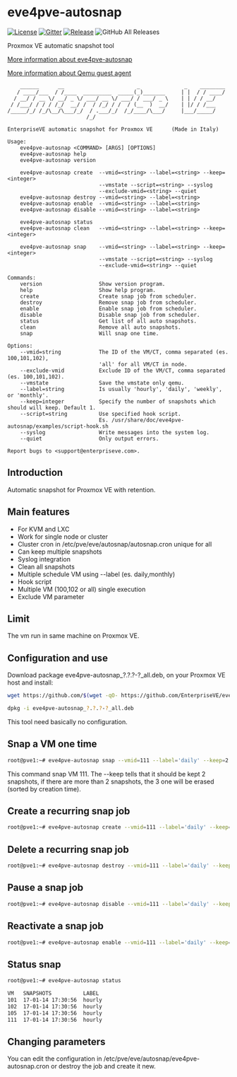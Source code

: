 # eve4pve-autosnap

[![License](https://img.shields.io/github/license/EnterpriseVE/eve4pve-autosnap.svg)](https://www.gnu.org/licenses/gpl-3.0.en.html)
[![Gitter](https://badges.gitter.im/EnterpriseVE/eve4pve-autosnap.svg)](https://gitter.im/EnterpriseVE/eve4pve-autosnap)
[![Release](https://img.shields.io/github/release/EnterpriseVE/eve4pve-autosnap.svg)](https://github.com/EnterpriseVE/eve4pve-autosnap/releases/latest)
![GitHub All Releases](https://img.shields.io/github/downloads/EnterpriseVE/eve4pve-autosnap/total.svg)

Proxmox VE automatic snapshot tool

[More information about eve4pve-autosnap](http://www.enterpriseve.com/protezione-continua-dei-dati-proxmox-ve/)

[More information about Qemu guest agent](https://pve.proxmox.com/wiki/Qemu-guest-agent)

```text
    ______      __                       _              _    ________
   / ____/___  / /____  _________  _____(_)_______     | |  / / ____/
  / __/ / __ \/ __/ _ \/ ___/ __ \/ ___/ / ___/ _ \    | | / / __/
 / /___/ / / / /_/  __/ /  / /_/ / /  / (__  )  __/    | |/ / /___
/_____/_/ /_/\__/\___/_/  / .___/_/  /_/____/\___/     |___/_____/
                         /_/

EnterpriseVE automatic snapshot for Proxmox VE      (Made in Italy)

Usage:
    eve4pve-autosnap <COMMAND> [ARGS] [OPTIONS]
    eve4pve-autosnap help
    eve4pve-autosnap version

    eve4pve-autosnap create  --vmid=<string> --label=<string> --keep=<integer>
                             --vmstate --script=<string> --syslog
                             --exclude-vmid=<string> --quiet
    eve4pve-autosnap destroy --vmid=<string> --label=<string>
    eve4pve-autosnap enable  --vmid=<string> --label=<string>
    eve4pve-autosnap disable --vmid=<string> --label=<string>

    eve4pve-autosnap status
    eve4pve-autosnap clean   --vmid=<string> --label=<string> --keep=<integer>

    eve4pve-autosnap snap    --vmid=<string> --label=<string> --keep=<integer>
                             --vmstate --script=<string> --syslog
                             --exclude-vmid=<string> --quiet

Commands:
    version                  Show version program.
    help                     Show help program.
    create                   Create snap job from scheduler.
    destroy                  Remove snap job from scheduler.
    enable                   Enable snap job from scheduler.
    disable                  Disable snap job from scheduler.
    status                   Get list of all auto snapshots.
    clean                    Remove all auto snapshots.
    snap                     Will snap one time.

Options:
    --vmid=string            The ID of the VM/CT, comma separated (es. 100,101,102),
                             'all' for all VM/CT in node.
    --exclude-vmid           Exclude ID of the VM/CT, comma separated (es. 100,101,102).
    --vmstate                Save the vmstate only qemu.
    --label=string           Is usually 'hourly', 'daily', 'weekly', or 'monthly'.
    --keep=integer           Specify the number of snapshots which should will keep. Default 1.
    --script=string          Use specified hook script.
                             Es. /usr/share/doc/eve4pve-autosnap/examples/script-hook.sh
    --syslog                 Write messages into the system log.
    --quiet                  Only output errors.

Report bugs to <support@enterpriseve.com>.
```

## Introduction

Automatic snapshot for Proxmox VE with retention.

## Main features

* For KVM and LXC
* Work for single node or cluster
* Cluster cron in /etc/pve/eve/autosnap/autosnap.cron unique for all
* Can keep multiple snapshots
* Syslog integration
* Clean all snapshots
* Multiple schedule VM using --label (es. daily,monthly)
* Hook script
* Multiple VM (100,102 or all) single execution
* Exclude VM parameter

## Limit

The vm run in same machine on Proxmox VE.

## Configuration and use

Download package eve4pve-autosnap_?.?.?-?_all.deb, on your Proxmox VE host and install:

```sh
wget https://github.com/$(wget -qO- https://github.com/EnterpriseVE/eve4pve-autosnap/releases/latest | grep -Po '(?<="/).*\.deb(?=")')

dpkg -i eve4pve-autosnap_?.?.?-?_all.deb
```

This tool need basically no configuration.

## Snap a VM one time

```sh
root@pve1:~# eve4pve-autosnap snap --vmid=111 --label='daily' --keep=2
```

This command snap VM 111. The --keep tells that it should be kept 2 snapshots, if there are more than 2 snapshots, the 3 one will be erased (sorted by creation time).

## Create a recurring snap job

```sh
root@pve1:~# eve4pve-autosnap create --vmid=111 --label='daily' --keep=5
```

## Delete a recurring snap job

```sh
root@pve1:~# eve4pve-autosnap destroy --vmid=111 --label='daily' --keep=5
```

## Pause a snap job

```sh
root@pve1:~# eve4pve-autosnap disable --vmid=111 --label='daily' --keep=5
```

## Reactivate a snap job

```sh
root@pve1:~# eve4pve-autosnap enable --vmid=111 --label='daily' --keep=5
```

## Status snap

```sh
root@pve1:~# eve4pve-autosnap status

VM   SNAPSHOTS          LABEL
101  17-01-14 17:30:56  hourly
102  17-01-14 17:30:56  hourly
105  17-01-14 17:30:56  hourly
111  17-01-14 17:30:56  hourly
```

## Changing parameters

You can edit the configuration in /etc/pve/eve/autosnap/eve4pve-autosnap.cron or destroy the job and create it new.
